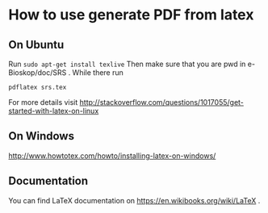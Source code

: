 # How to use generate PDF from latex

## On Ubuntu

Run
``` sudo apt-get install texlive ```
Then make sure that you are pwd in e-Bioskop/doc/SRS . While there run
``` 
pdflatex srs.tex 
```

For more details visit http://stackoverflow.com/questions/1017055/get-started-with-latex-on-linux

## On Windows

http://www.howtotex.com/howto/installing-latex-on-windows/

## Documentation

You can find LaTeX documentation on https://en.wikibooks.org/wiki/LaTeX .
